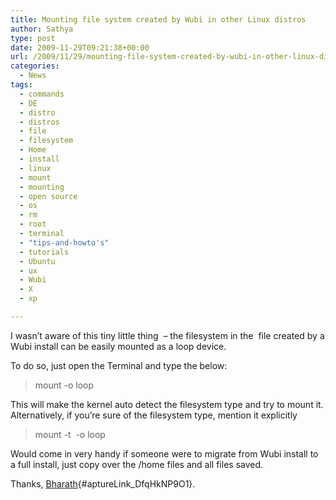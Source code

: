 ```yaml
---
title: Mounting file system created by Wubi in other Linux distros
author: Sathya
type: post
date: 2009-11-29T09:21:38+00:00
url: /2009/11/29/mounting-file-system-created-by-wubi-in-other-linux-distros/
categories:
  - News
tags:
  - commands
  - DE
  - distro
  - distros
  - file
  - filesystem
  - Home
  - install
  - linux
  - mount
  - mounting
  - open source
  - os
  - rm
  - root
  - terminal
  - "tips-and-howto's"
  - tutorials
  - Ubuntu
  - ux
  - Wubi
  - X
  - xp

---
```

I wasn&#8217;t aware of this tiny little thing  &#8211; the filesystem in the  file created by a Wubi install can be easily mounted as a loop device.

<!--more-->To do so, just open the Terminal and type the below:

> mount <path-to-wubi-root-disk> <path-to-where-it-should-be-mounted> -o loop

This will make the kernel auto detect the filesystem type and try to mount it. Alternatively, if you&#8217;re sure of the filesystem type, mention it explicitly

> mount -t <fs-type> <path-to-wubi-root-disk> <path-to-where-it-should-be-mounted> -o loop

Would come in very handy if someone were to migrate from Wubi install to a full install, just copy over the /home files and all files saved.

Thanks, [Bharath][1]{#aptureLink_DfqHkNP9O1}.

 [1]: http://sathyasays.com/author/bharath/